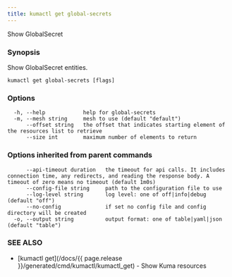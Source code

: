 ```yaml
---
title: kumactl get global-secrets
---
```


Show GlobalSecret

### Synopsis

Show GlobalSecret entities.

```
kumactl get global-secrets [flags]
```

### Options

```
  -h, --help            help for global-secrets
  -m, --mesh string     mesh to use (default "default")
      --offset string   the offset that indicates starting element of the resources list to retrieve
      --size int        maximum number of elements to return
```

### Options inherited from parent commands

```
      --api-timeout duration   the timeout for api calls. It includes connection time, any redirects, and reading the response body. A timeout of zero means no timeout (default 1m0s)
      --config-file string     path to the configuration file to use
      --log-level string       log level: one of off|info|debug (default "off")
      --no-config              if set no config file and config directory will be created
  -o, --output string          output format: one of table|yaml|json (default "table")
```

### SEE ALSO

* [kumactl get](/docs/{{ page.release }}/generated/cmd/kumactl/kumactl_get)	 - Show Kuma resources

